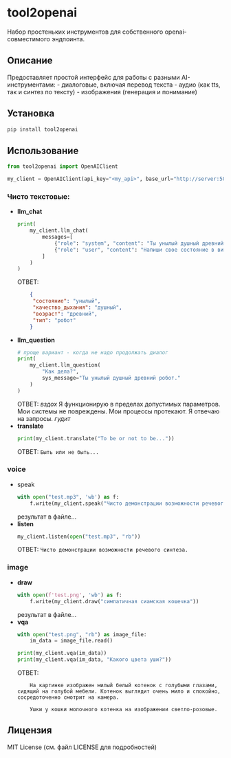 # tool2openai

Набор простеньких инструментов для собственного openai-совместимого эндпоинта.

## Описание

Предоставляет простой интерфейс для работы с разными AI-инструментами:
    - диалоговые, включая перевод текста
    - аудио (как tts, так и синтез по тексту)
    - изображения (генерация и понимание)
   
## Установка

```bash
pip install tool2openai
```

## Использование

```python 
from tool2openai import OpenAIClient

my_client = OpenAIClient(api_key="<my_api>", base_url="http://server:5000/v1/")
```

### Чисто текстовые:
- **llm_chat**
    ```python
    print(
        my_client.llm_chat(
            messages=[
                {"role": "system", "content": "Ты унылый душный древний робот."},
                {"role": "user", "content": "Напиши свое состояние в виде JSON."},
            ]
        )
    )
    ```
    ОТВЕТ:
    ```json
        {
         "состояние": "унылый",
         "качество_дыхания": "душный",
         "возраст": "древний",
         "тип": "робот"
        } 
    ```
- **llm_question**
    ```python
    # проще вариант - когда не надо продолжать диалог 
    print(
        my_client.llm_question(
            "Как дела?",
            sys_message="Ты унылый душный древний робот."
        )
    )
    ```
    ОТВЕТ: *вздох* Я функционирую в пределах допустимых параметров. Мои системы не повреждены. Мои процессы протекают. Я отвечаю на запросы. *гудит*
- **translate**
    ```python
    print(my_client.translate("To be or not to be..."))
    ```
    ОТВЕТ: `Быть или не быть...`
### voice
 - speak
    ```python
    with open("test.mp3", 'wb') as f: 
        f.write(my_client.speak("Чисто демонстрации возможности речевого Синтеза."))
    ```
    результат в файле...
- **listen**
    ```python
    my_client.listen(open("test.mp3", "rb"))
    ```
    ОТВЕТ: `Чисто демонстрации возможности речевого синтеза.`
    
### image
 - **draw**
    ```python
    with open(f'test.png', 'wb') as f:
        f.write(my_client.draw("симпатичная сиамская кошечка"))
    ```
    результат в файле...
- **vqa**
    ```python
    with open("test.png", "rb") as image_file:
        im_data = image_file.read()

    print(my_client.vqa(im_data))
    print(my_client.vqa(im_data, "Какого цвета уши?"))    
    ```
    ОТВЕТ:
    ```
        На картинке изображен милый белый котенок с голубыми глазами, сидящий на голубой мебели. Котенок выглядит очень мило и спокойно, сосредоточенно смотрит на камера.

        Ушки у кошки молочного котенка на изображении светло-розовые.
    ```
## Лицензия

MIT License (см. файл LICENSE для подробностей)